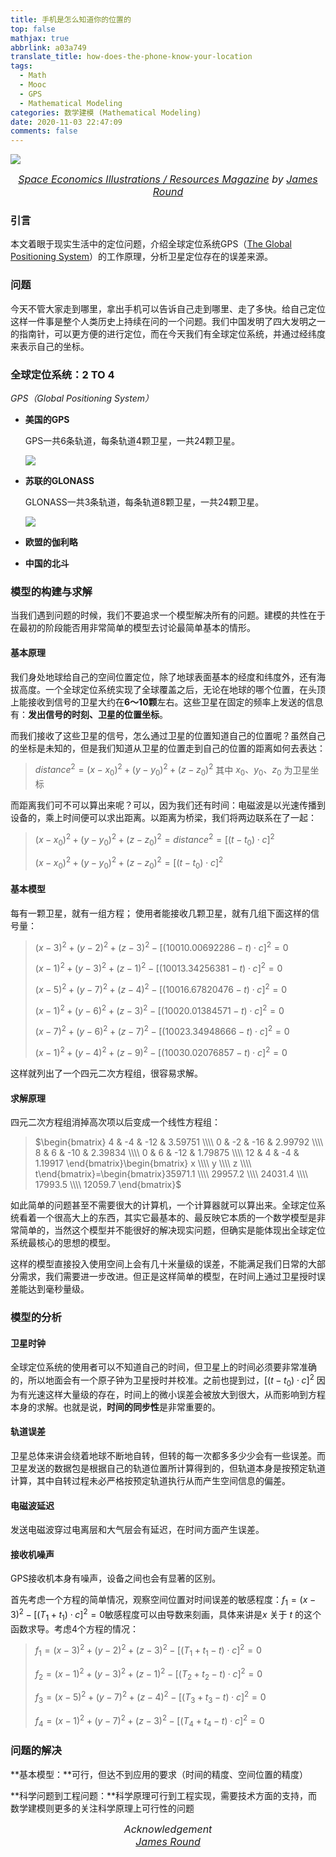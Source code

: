 ```yaml
---
title: 手机是怎么知道你的位置的
top: false
mathjax: true
abbrlink: a03a749
translate_title: how-does-the-phone-know-your-location
tags:
  - Math
  - Mooc
  - GPS
  - Mathematical Modeling
categories: 数学建模 (Mathematical Modeling)
date: 2020-11-03 22:47:09
comments: false
---
```




![](https://cdn.jsdelivr.net/gh/Yousazoe/picgo-repo/img/0081Kckwgy1gkcy9nokcuj30u00w9hag.jpg)

<div align=center>
  <font size="3">
    <i>
      <a href="https://www.behance.net/gallery/105968903/Space-Economics-Illustrations-Resources-Magazine?tracking_source=search_projects_recommended%7Csatellite">Space Economics Illustrations / Resources Magazine</a> by 
      <a href="https://www.behance.net/jamesrdesign">James Round</a>
    </i>
  </font>
</div>


### 引言

本文着眼于现实生活中的定位问题，介绍全球定位系统GPS（[The Global Positioning System](https://www.gps.gov/)）的工作原理，分析卫星定位存在的误差来源。

<!-- more -->



### 问题

今天不管大家走到哪里，拿出手机可以告诉自己走到哪里、走了多快。给自己定位这样一件事是整个人类历史上持续在问的一个问题。我们中国发明了四大发明之一的指南针，可以更方便的进行定位，而在今天我们有全球定位系统，并通过经纬度来表示自己的坐标。



### 全球定位系统：2 TO 4

*GPS（Global Positioning System）*

+ **美国的GPS**

  GPS一共6条轨道，每条轨道4颗卫星，一共24颗卫星。

  ![](https://cdn.jsdelivr.net/gh/Yousazoe/picgo-repo/img/0081Kckwgy1gkdgum5vcqj30fi0ahmxm.jpg)

  

+ **苏联的GLONASS**

  GLONASS一共3条轨道，每条轨道8颗卫星，一共24颗卫星。

  ![](https://cdn.jsdelivr.net/gh/Yousazoe/picgo-repo/img/0081Kckwgy1gkdgwdsot0j30cv08xac9.jpg)

  

+ **欧盟的伽利略**

+ **中国的北斗**



### 模型的构建与求解

当我们遇到问题的时候，我们不要追求一个模型解决所有的问题。建模的共性在于在最初的阶段能否用非常简单的模型去讨论最简单基本的情形。

#### 基本原理

我们身处地球给自己的空间位置定位，除了地球表面基本的经度和纬度外，还有海拔高度。一个全球定位系统实现了全球覆盖之后，无论在地球的哪个位置，在头顶上能接收到信号的卫星大约在**6～10颗**左右。这些卫星在固定的频率上发送的信息有：**发出信号的时刻、卫星的位置坐标**。

而我们接收了这些卫星的信号，怎么通过卫星的位置知道自己的位置呢？虽然自己的坐标是未知的，但是我们知道从卫星的位置走到自己的位置的距离如何去表达：

> $distance^2=(x-x_0)^2+(y-y_0)^2+(z-z_0)^2$ 其中 $x_0、y_0、z_0$ 为卫星坐标

而距离我们可不可以算出来呢？可以，因为我们还有时间：电磁波是以光速传播到设备的，乘上时间便可以求出距离。以距离为桥梁，我们将两边联系在了一起：

> $(x-x_0)^2+(y-y_0)^2+(z-z_0)^2=distance^2=[(t-t_0) \cdot c]^2$
>
> $(x-x_0)^2+(y-y_0)^2+(z-z_0)^2=[(t-t_0) \cdot c]^2$



#### 基本模型

每有一颗卫星，就有一组方程； 使用者能接收几颗卫星，就有几组下面这样的信号量：

> $(x-3)^2+(y-2)^2+(z-3)^2-[(10010.00692286-t)\cdot c]^2=0$
>
> $(x-1)^2+(y-3)^2+(z-1)^2-[(10013.34256381-t)\cdot c]^2=0$
>
> $(x-5)^2+(y-7)^2+(z-4)^2-[(10016.67820476-t)\cdot c]^2=0$
>
> $(x-1)^2+(y-6)^2+(z-3)^2-[(10020.01384571-t)\cdot c]^2=0$
>
> $(x-7)^2+(y-6)^2+(z-7)^2-[(10023.34948666-t)\cdot c]^2=0$
>
> $(x-1)^2+(y-4)^2+(z-9)^2-[(10030.02076857-t)\cdot c]^2=0$

这样就列出了一个四元二次方程组，很容易求解。



#### 求解原理

四元二次方程组消掉高次项以后变成一个线性方程组：

> $\begin{bmatrix} 4 & -4 & -12 & 3.59751 \\\\ 0 & -2 & -16 & 2.99792 \\\\ 8 & 6 & -10 & 2.39834 \\\\ 0 & 6 & -12 & 1.79875 \\\\ 12 & 4 & -4 & 1.19917 \end{bmatrix}\begin{bmatrix} x \\\\ y \\\\ z \\\\ t\end{bmatrix}=\begin{bmatrix}35971.1 \\\\ 29957.2 \\\\ 24031.4 \\\\ 17993.5 \\\\ 12059.7 \end{bmatrix}$



如此简单的问题甚至不需要很大的计算机，一个计算器就可以算出来。全球定位系统看着一个很高大上的东西，其实它最基本的、最反映它本质的一个数学模型是非常简单的，当然这个模型并不能很好的解决现实问题，但确实是能体现出全球定位系统最核心的思想的模型。

这样的模型直接投入使用空间上会有几十米量级的误差，不能满足我们日常的大部分需求，我们需要进一步改进。但正是这样简单的模型，在时间上通过卫星授时误差能达到毫秒量级。



### 模型的分析

#### 卫星时钟

全球定位系统的使用者可以不知道自己的时间，但卫星上的时间必须要非常准确的，所以地面会有一个原子钟为卫星授时并校准。之前也提到过，$[(t-t_0) \cdot c]^2$ 因为有光速这样大量级的存在，时间上的微小误差会被放大到很大，从而影响到方程本身的求解。也就是说，**时间的同步性**是非常重要的。

#### 轨道误差

卫星总体来讲会绕着地球不断地自转，但转的每一次都多多少少会有一些误差。而卫星发送的数据包是根据自己的轨道位置所计算得到的，但轨道本身是按预定轨道计算，其中自转过程未必严格按预定轨道执行从而产生空间信息的偏差。

#### 电磁波延迟

发送电磁波穿过电离层和大气层会有延迟，在时间方面产生误差。

#### 接收机噪声

GPS接收机本身有噪声，设备之间也会有显著的区别。



首先考虑一个方程的简单情况，观察空间位置对时间误差的敏感程度：$f_1=(x-3)^2-[(T_1+t_1)\cdot c]^2=0$敏感程度可以由导数来刻画，具体来讲是$x$ 关于 $t$ 的这个函数求导。考虑4个方程的情况：

> $f_1=(x-3)^2+(y-2)^2+(z-3)^2-[(T_1+t_1-t)\cdot c]^2=0$
>
> $f_2=(x-1)^2+(y-3)^2+(z-1)^2-[(T_2+t_2-t)\cdot c]^2=0$
>
> $f_3=(x-5)^2+(y-7)^2+(z-4)^2-[(T_3+t_3-t)\cdot c]^2=0$
>
> $f_4=(x-1)^2+(y-7)^2+(z-3)^2-[(T_4+t_4-t)\cdot c]^2=0$



### 问题的解决

**基本模型：**可行，但达不到应用的要求（时间的精度、空间位置的精度）

**科学问题到工程问题：**科学原理可行到工程实现，需要技术方面的支持，而数学建模则更多的关注科学原理上可行性的问题



<div align=center>
  <font size="3">
    <i> Acknowledgement <br/> 
      <a href="https://www.behance.net/jamesrdesign">James Round</a>
    </i>
  </font>
</div>